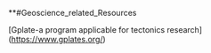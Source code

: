 **#Geoscience_related_Resources

[Gplate-a program applicable for tectonics research] (https://www.gplates.org/)
